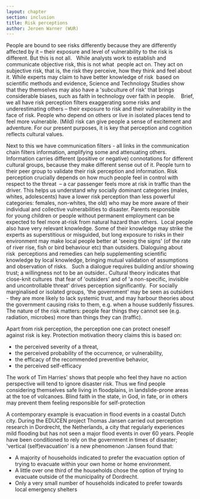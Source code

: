 ```yaml
---
layout: chapter
section: inclusion
title: Risk perceptions
author: Jeroen Warner (WUR)
---
```

People are bound to see risks differently because they are differently affected by it – their exposure and level of vulnerability to the risk is different. But this is not all.
 
While analysts work to establish and communicate objective risk, this is not what  people act on. They act on subjective risk, that is, the risk they perceive, how they think and feel about it. While experts may claim to have better knowledge of risk  based on scientific methods and evidence, Science and Technology Studies show that they themselves may also have a 'subculture of risk' that brings considerable biases, such as faith in technology over faith in people. 
  
Brief, we all have risk perception filters exaggerating some risks and underestimating others – their exposure to risk and their vulnerability in the face of risk. People who depend on others or live in isolated places tend to feel more vulnerable. (Mild) risk can give people a sense of excitement and adventure. For our present purposes, it is key that perception and cognition reflects cultural values.  

Next to this we have communication filters - all links in the communication chain filters information, amplifying some and attenuating others. Information carries different (positive or negative) connotations for different cultural groups, because they make different sense out of it. People turn to their peer group to validate their risk perception and information.
Risk perception crucially depends on how much people feel in control with respect to the threat  – a car passenger feels more at risk in traffic than the driver. This helps us understand why socially dominant categories (males, whites, adolescents) have a lower risk perception than less powerful categories: females, non-whites, the old) who may be more aware of their individual and collective vulnerabilities to disaster. Parents responsible for young children or people without permanent employment can be expected to feel more at-risk from natural hazard than others. 
Local people also have very relevant knowledge. Some of their knowledge may strike the experts as superstitious or misguided, but long exposure to risks in their environment may make local people better at 'seeing the signs' (of the rate of river rise, fish or bird behaviour etc) than outsiders. Dialoguing about risk  perceptions and remedies can help supplementing scientific knowledge by local knowledge, bringing mutual validation of assumptions and observation of risks.  
Such a dialogue requires building and/or showing trust; a willingness not to be an outsider..
Cultural theory indicates that close-knit cultures  that fear of 'outsiders' and of 'a non-specific, invisible and uncontrollable threat' drives perception significantly.  For socially marginalised or isolated groups, 'the government' may be seen as outsiders - they are more likely to lack systemic trust, and may harbour theories about the government causing risks to them, e.g. when a house suddenly fissures. The nature of the risk matters: people fear things they cannot see (e.g. radiation, microbes) more than things they can (traffic). 

Apart from risk perception, the perception one can protect oneself against risk is key. Protection motivation theory claims this is based on:

- the perceived severity of a threat, 
- the perceived probability of the occurrence, or vulnerability, 
- the efficacy of the recommended preventive behavior, 
- the perceived self-efficacy

The work of Tim Harries' shows that people who feel they have no action perspective will tend to ignore disaster risk. Thus we find people considering themselves safe living in floodplains, in landslide-prone areas at the toe of volcanoes. Blind faith in the state, in God, in fate, or in others may prevent them feeling responsible for self-protection 

A contemporary example is evacuation in flood events in a coastal Dutch city. During the EDUCEN project Thomas Jansen carried out perception research in Dordrecht, the Netherlands, a city that regularly experiences mild flooding but has not seen a major flood events in over 60 years. People have been conditioned to rely on the government in times of disaster; 'vertical (self)evacuation' is a new phenomenon :Jansen found that:  
- A majority of households indicated to prefer the evacuation option of trying to evacuate within your own home or home environment. 
- A little over one third of the households chose the option of trying to evacuate outside of the municipality of Dordrecht. 
- Only a very small number of households indicated to prefer towards local emergency shelters 
